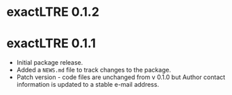 # exactLTRE 0.1.2

# exactLTRE 0.1.1

* Initial package release.
* Added a `NEWS.md` file to track changes to the package.
* Patch version - code files are unchanged from v 0.1.0 but Author contact information is updated to a stable e-mail address.
